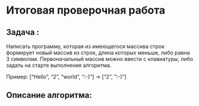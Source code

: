 # Итоговая проверочная работа
## Задача : 

 Написать программу, которая из имеющегося массива строк формирует новый массив из строк, длина которых меньше, либо равна 3 символам. Первоначальный массив можно ввести с клавиатуры, либо задать на старте выполнения алгоритма.

 Пример:
[“Hello”, “2”, “world”, “:-)”] → [“2”, “:-)”]

## Описание алгоритма:

